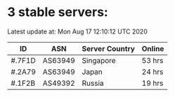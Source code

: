 # 3 stable servers:

Latest update at: Mon Aug 17 12:10:12 UTC 2020

| ID | ASN | Server Country | Online |
| -- | --- | -------------- | ------ |
| #.7F1D | AS63949 | Singapore | 53 hrs |
| #.2A79 | AS63949 | Japan | 24 hrs |
| #.1F2B | AS49392 | Russia | 19 hrs |


